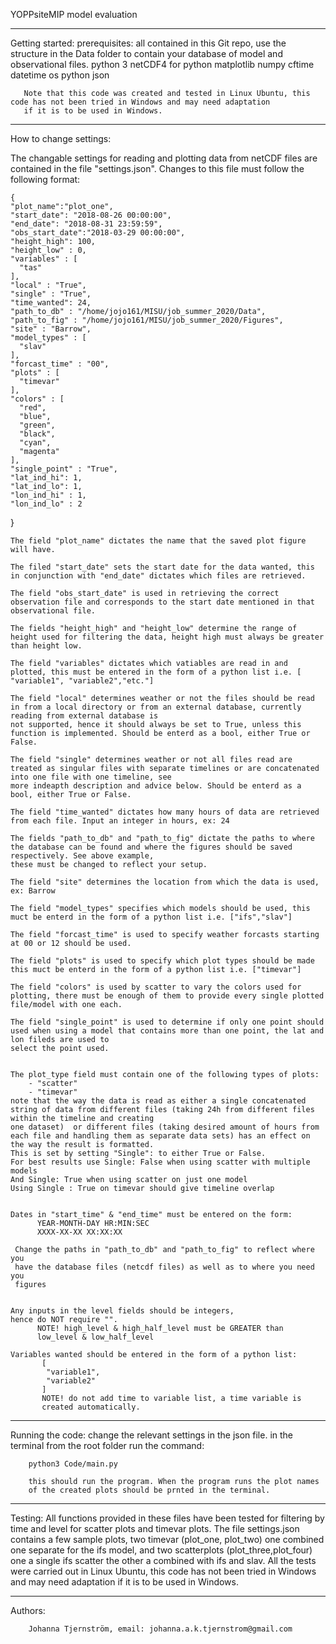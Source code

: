 YOPPsiteMIP model evaluation


---------------------------------------------------
Getting started:
        prerequisites:
                all contained in this Git repo, use the structure in the Data folder to contain your database of model and observational files.
                python 3
                netCDF4 for python 
                matplotlib 
                numpy
                cftime
                datetime
                os python
                json
                
       Note that this code was created and tested in Linux Ubuntu, this code has not been tried in Windows and may need adaptation 
       if it is to be used in Windows.
---------------------------------------------------
How to change settings:

The changable settings for reading and plotting data from netCDF files
are contained in the file "settings.json". Changes to this file must follow 
the following format:

    {
    "plot_name":"plot_one",
    "start_date": "2018-08-26 00:00:00",
    "end_date": "2018-08-31 23:59:59",
    "obs_start_date":"2018-03-29 00:00:00",
    "height_high": 100, 
    "height_low" : 0,
    "variables" : [
      "tas"
    ],
    "local" : "True",
    "single" : "True",
    "time_wanted": 24,
    "path_to_db" : "/home/jojo161/MISU/job_summer_2020/Data",
    "path_to_fig" : "/home/jojo161/MISU/job_summer_2020/Figures",
    "site" : "Barrow",
    "model_types" : [
      "slav"
    ],
    "forcast_time" : "00",
    "plots" : [
      "timevar"
    ],
    "colors" : [
      "red",
      "blue",
      "green",
      "black",
      "cyan",
      "magenta"
    ],
    "single_point" : "True",
    "lat_ind_hi": 1,
    "lat_ind_lo": 1,
    "lon_ind_hi" : 1,
    "lon_ind_lo" : 2
  }
     
    The field "plot_name" dictates the name that the saved plot figure will have.
    
    The filed "start_date" sets the start date for the data wanted, this in conjunction with "end_date" dictates which files are retrieved. 
    
    The field "obs_start_date" is used in retrieving the correct observation file and corresponds to the start date mentioned in that observational file.
    
    The fields "height_high" and "height_low" determine the range of height used for filtering the data, height high must always be greater than height low.  
    
    The field "variables" dictates which vatiables are read in and plotted, this must be entered in the form of a python list i.e. [ "variable1", "variable2","etc."]
    
    The field "local" determines weather or not the files should be read in from a local directory or from an external database, currently reading from external database is 
    not supported, hence it should always be set to True, unless this function is implemented. Should be enterd as a bool, either True or False.
    
    The field "single" determines weather or not all files read are treated as singular files with separate timelines or are concatenated into one file with one timeline, see 
    more indeapth description and advice below. Should be enterd as a bool, either True or False.
    
    The field "time_wanted" dictates how many hours of data are retrieved from each file. Input an integer in hours, ex: 24
    
    The fields "path_to_db" and "path_to_fig" dictate the paths to where the database can be found and where the figures should be saved respectively. See above example, 
    these must be changed to reflect your setup.
    
    The field "site" determines the location from which the data is used, ex: Barrow
    
    The field "model_types" specifies which models should be used, this muct be enterd in the form of a python list i.e. ["ifs","slav"]
    
    The field "forcast_time" is used to specify weather forcasts starting at 00 or 12 should be used.
    
    The field "plots" is used to specify which plot types should be made this muct be enterd in the form of a python list i.e. ["timevar"]
    
    The field "colors" is used by scatter to vary the colors used for plotting, there must be enough of them to provide every single plotted file/model with one each. 
    
    The field "single_point" is used to determine if only one point should used when using a model that contains more than one point, the lat and lon fileds are used to       
    select the point used.
    
    
    The plot_type field must contain one of the following types of plots:
        - "scatter"
        - "timevar"
    note that the way the data is read as either a single concatenated string of data from different files (taking 24h from different files within the timeline and creating 
    one dataset)  or different files (taking desired amount of hours from each file and handling them as separate data sets) has an effect on the way the result is formatted. 
    This is set by setting "Single": to either True or False.
    For best results use Single: False when using scatter with multiple models
    And Single: True when using scatter on just one model
    Using Single : True on timevar should give timeline overlap 
        

    Dates in "start_time" & "end_time" must be entered on the form:
          YEAR-MONTH-DAY HR:MIN:SEC
          XXXX-XX-XX XX:XX:XX

     Change the paths in "path_to_db" and "path_to_fig" to reflect where you
     have the database files (netcdf files) as well as to where you need you
     figures
   

    Any inputs in the level fields should be integers,
    hence do NOT require "". 
          NOTE! high_level & high_half_level must be GREATER than
          low_level & low_half_level

    Variables wanted should be entered in the form of a python list:
           [
            "variable1",
            "variable2"
           ] 
           NOTE! do not add time to variable list, a time variable is
           created automatically. 
 


-----------------------------------------------------
Running the code:
        change the relevant settings in the json file.
        in the terminal from the root folder run the command:
        
        python3 Code/main.py

        this should run the program. When the program runs the plot names
        of the created plots should be prnted in the terminal. 


-----------------------------------------------------
Testing:
        All functions provided in these files have been tested for filtering by time and level for scatter plots and timevar plots. The file settings.json 
        contains a few sample plots, two timevar (plot_one, plot_two) one combined one separate for the ifs model, and two scatterplots (plot_three,plot_four) one a single 
        ifs scatter the other a combined with ifs and slav. All the tests were carried out in Linux Ubuntu, this code has not been tried in Windows and may need adaptation 
        if it is to be used in Windows.
       

-----------------------------------------------------
Authors:

        Johanna Tjernström, email: johanna.a.k.tjernstrom@gmail.com

                
 
